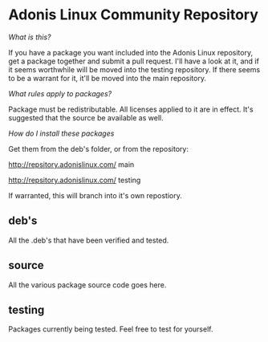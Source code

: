 Adonis Linux Community Repository
==================================

*What is this?*

If you have a package you want included into the Adonis Linux repository, get a package together and submit a pull request.
I'll have a look at it, and if it seems worthwhile will be moved into the testing repository.
If there seems to be a warrant for it, it'll be moved into the main repository.

*What rules apply to packages?*

Package must be redistributable. All  licenses applied to it are in effect.
It's suggested that the source be available as well.

*How do I install these packages*

Get them from the deb's folder, or from the repository:

http://repsitory.adonislinux.com/ main 

http://repsitory.adonislinux.com/ testing


If warranted, this will branch into it's own repostiory.




deb's
------
All the .deb's that have been verified and tested.

source
-------
All the various package source code goes here.

testing
---------
Packages currently being tested. Feel free to test for yourself.



